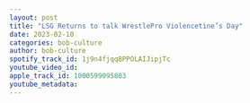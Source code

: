 ```yaml
---
layout: post
title: "LSG Returns to talk WrestlePro Violencetine’s Day"
date: 2023-02-10
categories: bob-culture
author: bob-culture
spotify_track_id: 1j9n4fjqq8PPOLAIJipjTc
youtube_video_id: 
apple_track_id: 1000599095803
youtube_metadata: 
---
```

